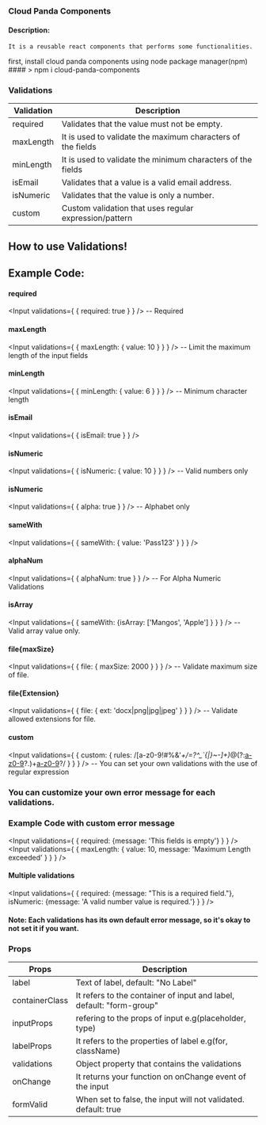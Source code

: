 ### Cloud Panda Components
  #### Description: 
    It is a reusable react components that performs some functionalities.

first, install cloud panda components using node package manager(npm) #### > npm i cloud-panda-components

### Validations
| Validation |                      Description                            |
| ---------- | ----------------------------------------------------------- |
| required   | Validates that the value must not be empty.                 |
| maxLength  | It is used to validate the maximum characters of the fields |
| minLength  | It is used to validate the minimum characters of the fields |
| isEmail    | Validates that a value is a valid email address.            |
| isNumeric  | Validates that the value is only a number.                  |
| custom     | Custom validation that uses regular expression/pattern      |

## How to use Validations!
  
## Example Code:

#### required
<Input 
    validations={
        {
            required: true
        }
    }
/>
-- Required

#### maxLength
 <Input 
    validations={
        {
            maxLength: 
            {
                value: 10
            }
        }
    }
/>
-- Limit the maximum length of the input fields

#### minLength
 <Input 
    validations={
        {
            minLength: 
            { 
                value: 6
            }
        }
    } 
/>
-- Minimum character length

#### isEmail
 <Input 
    validations={
        {
            isEmail: true
        }
    } 
 />

#### isNumeric
 <Input 
    validations={
        {
            isNumeric: 
            { 
                value: 10 
            }
        }
    }
/>
 -- Valid numbers only

 #### isNumeric
 <Input 
    validations={
        {
            alpha: true
        }
    }
/>
 -- Alphabet only
 
#### sameWith 
 <Input 
    validations={
        {
            sameWith: { value: 'Pass123' }
        }
    }
/>

 #### alphaNum 
 <Input 
    validations={
        {
            alphaNum: true
        }
    } 
/>
-- For Alpha Numeric Validations

#### isArray 
 <Input 
    validations={
        {
            sameWith: {isArray: ['Mangos', 'Apple'] }
        }
    }
/>
 -- Valid array value only.

#### file{maxSize} 
 <Input 
    validations={
        {
            file: { maxSize: 2000 }
        }
    }
/>
 -- Validate maximum size of file.
 
 #### file{Extension} 
 <Input 
    validations={
        {
            file: 
            { 
                ext: 'docx|png|jpg|jpeg' 
            }
        }
    } 
/>
 -- Validate allowed extensions for file.

#### custom
 <Input validations={
     {
         custom: 
            { 
                rules: /[a-z0-9!#$%&'*+/=?^_`{|}~-]+(?:\.[a-z0-9!#$%&'*+/=?^_`{|}~-]+)*@(?:[a-z0-9](?:[a-z0-9-]*[a-z0-9])?\.)+[a-z0-9](?:[a-z0-9-]*[a-z0-9])?/ 
            }
        }
    } 
/>
-- You can set your own validations with the use of regular expression

### You can customize your own error message for each validations.

### Example Code with custom error message

 <Input 
    validations={
        {
            required: {message: 'This fields is empty'}
        }
    } 
 />
 <Input 
    validations={
        {
            maxLength: { value: 10, message: 'Maximum Length exceeded' }
        }
    } 
 />

 #### Multiple validations
 <Input 
    validations={
        {
            required: {message: "This is a required field."},
            isNumeric: {message: 'A valid number value is required.'}
        }
    } 
 />

#### Note: Each validations has its own default error message, so it's okay to not set it if you want.

### Props
|       Props      |                          Description                                     |
| ---------------- | ------------------------------------------------------------------------ |
| label            | Text of label, default: "No Label"                                       |
| containerClass   | It refers to the container of input and label, default: "form-group"     |
| inputProps       | refering to the props of input e.g(placeholder, type)                    |
| labelProps       | It refers to the properties of label e.g(for, className)                 |
| validations      | Object property that contains the validations                            |
| onChange         | It returns your function on onChange event of the input                  |
| formValid        | When set to false, the input will not validated. default: true           |






